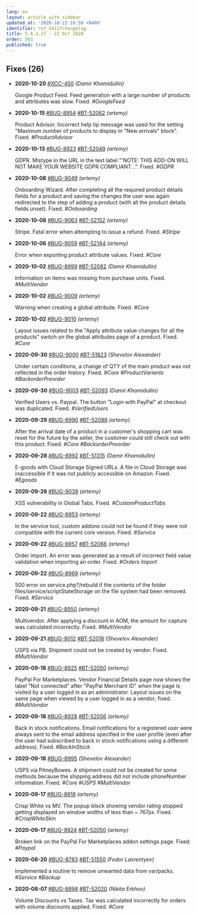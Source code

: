 ```yaml
---
lang: en
layout: article_with_sidebar
updated_at: '2020-10-22 16:50 +0400'
identifier: ref_54117changelog
title: 5.4.1.17 - 22 Oct 2020
order: 563
published: true
---
```

## Fixes (26)
* **2020-10-20** [#XCC-450](https://sellerlabs.atlassian.net/browse/XCC-450) _(Damir Khamidullin)_

  Google Product Feed. Feed generation with a large number of products and attributes was slow. Fixed.  _#GoogleFeed_

* **2020-10-15** [#BUG-8954](https://xcn.myjetbrains.com/youtrack/issue/BUG-8954) [#BT-52062](https://bt.x-cart.com/view.php?id=52062) _(artemy)_

  Product Advisor. Incorrect help tip message was used for the setting "Maximum number of products to display in "New arrivals" block". Fixed. _#ProductAdvisor_

* **2020-10-13** [#BUG-8923](https://xcn.myjetbrains.com/youtrack/issue/BUG-8923) [#BT-52049](https://bt.x-cart.com/view.php?id=52049) _(artemy)_

  GDPR. Mistype in the URL in the text label "'NOTE: THIS ADD-ON WILL NOT MAKE YOUR WEBSITE GDPR COMPLIANT...". Fixed. _#GDPR_

* **2020-10-08** [#BUG-9049](https://xcn.myjetbrains.com/youtrack/issue/BUG-9049) _(artemy)_

  Onboarding Wizard. After completing all the required product details fields for a product and saving the changes the user was again redirected to the step of adding a product (with all the product details fields unset). Fixed. _#Onboarding_

* **2020-10-08** [#BUG-9063](https://xcn.myjetbrains.com/youtrack/issue/BUG-9063) [#BT-52152](https://bt.x-cart.com/view.php?id=52152) _(artemy)_

  Stripe. Fatal error when attempting to issue a refund. Fixed. _#Stripe_

* **2020-10-06** [#BUG-9059](https://xcn.myjetbrains.com/youtrack/issue/BUG-9059) [#BT-52144](https://bt.x-cart.com/view.php?id=52144) _(artemy)_

  Error when exporting product attribute values. Fixed. _#Core_

* **2020-10-02** [#BUG-8999](https://xcn.myjetbrains.com/youtrack/issue/BUG-8999) [#BT-52082](https://bt.x-cart.com/view.php?id=52082) _(Damir Khamidullin)_

  Information on items was missing from purchase units. Fixed. _#MultiVendor_

* **2020-10-02** [#BUG-9009](https://xcn.myjetbrains.com/youtrack/issue/BUG-9009) _(artemy)_

  Warning when creating a global attribute. Fixed. _#Core_

* **2020-10-02** [#BUG-9010](https://xcn.myjetbrains.com/youtrack/issue/BUG-9010) _(artemy)_

  Layout issues related to the "Apply attribute value changes for all the products" switch on the global attributes page of a product. Fixed. _#Core_

* **2020-09-30** [#BUG-9000](https://xcn.myjetbrains.com/youtrack/issue/BUG-9000) [#BT-51823](https://bt.x-cart.com/view.php?id=51823) _(Shevelov Alexander)_

  Under certain conditions, a change of QTY of the main product was not reflected in the order history. Fixed. _#Core #ProductVariants #BackorderPreorder_

* **2020-09-30** [#BUG-9003](https://xcn.myjetbrains.com/youtrack/issue/BUG-9003) [#BT-52093](https://bt.x-cart.com/view.php?id=52093) _(Damir Khamidullin)_

  Verified Users vs. Paypal. The button "Login with PayPal" at checkout was duplicated. Fixed. _#VerifiedUsers_

* **2020-09-29** [#BUG-8990](https://xcn.myjetbrains.com/youtrack/issue/BUG-8990) [#BT-52088](https://bt.x-cart.com/view.php?id=52088) _(artemy)_

  After the arrival date of a product in a customer's shopping cart was reset for the future by the seller, the customer could still check out with this product. Fixed. _#Core #BackorderPreorder_

* **2020-09-28** [#BUG-8992](https://xcn.myjetbrains.com/youtrack/issue/BUG-8992) [#BT-51315](https://bt.x-cart.com/view.php?id=51315) _(Damir Khamidullin)_

  E-goods with Cloud Storage Signed URLs. A file in Cloud Storage was inaccessible if it was not publicly accessible on Amazon. Fixed. _#Egoods_

* **2020-09-28** [#BUG-9039](https://xcn.myjetbrains.com/youtrack/issue/BUG-9039) _(artemy)_

  XSS vulnerability in Global Tabs. Fixed. _#CustomProductTabs_

* **2020-09-22** [#BUG-8953](https://xcn.myjetbrains.com/youtrack/issue/BUG-8953) _(artemy)_

  In the service tool, custom addons could not be found if they were not compatible with the current core version. Fixed. _#Service_

* **2020-09-22** [#BUG-8957](https://xcn.myjetbrains.com/youtrack/issue/BUG-8957) [#BT-52066](https://bt.x-cart.com/view.php?id=52066) _(artemy)_

  Order import. An error was generated as a result of incorrect field value validation when importing an order. Fixed. _#Orders Import_

* **2020-09-22** [#BUG-8969](https://xcn.myjetbrains.com/youtrack/issue/BUG-8969) _(artemy)_

  500 error on service.php?/rebuild if the contents of the folder files/service/scriptStateStorage on the file system had been removed. Fixed. _#Service_

* **2020-09-21** [#BUG-8950](https://xcn.myjetbrains.com/youtrack/issue/BUG-8950) _(artemy)_

  Multivendor. After applying a discount in AOM, the amount for capture was calculated incorrectly. Fixed. _#MultiVendor_

* **2020-09-21** [#BUG-9012](https://xcn.myjetbrains.com/youtrack/issue/BUG-9012) [#BT-52018](https://bt.x-cart.com/view.php?id=52018) _(Shevelov Alexander)_

  USPS via PB. Shipment could not be created by vendor. Fixed. _#MultiVendor_

* **2020-09-18** [#BUG-8925](https://xcn.myjetbrains.com/youtrack/issue/BUG-8925) [#BT-52050](https://bt.x-cart.com/view.php?id=52050) _(artemy)_

  PayPal For Marketplaces. Vendor Financial Details page now shows the label "Not connected" after "PayPal Merchant ID" when the page is visited by a user logged in as an administrator. Layout issues on the same page when viewed by a user logged in as a vendor; fixed. _#MultiVendor_

* **2020-09-18** [#BUG-8928](https://xcn.myjetbrains.com/youtrack/issue/BUG-8928) [#BT-52056](https://bt.x-cart.com/view.php?id=52056) _(artemy)_

  Back in stock notifications. Email notifications for a registered user were always sent to the email address specified in the user profile (even after the user had subscribed to back in stock notifications using a different address). Fixed. _#BackInStock_

* **2020-09-18** [#BUG-8995](https://xcn.myjetbrains.com/youtrack/issue/BUG-8995) _(Shevelov Alexander)_

  USPS via PitneyBowes. A shipment could not be created for some methods because the shipping address did not include phoneNumber information. Fixed. _#Core #USPS #MultiVendor_

* **2020-09-17** [#BUG-8916](https://xcn.myjetbrains.com/youtrack/issue/BUG-8916) _(artemy)_

  Crisp White vs MV. The popup block showing vendor rating stopped getting displayed on window widths of less than ~ 767px. Fixed. _#CrispWhiteSkin_

* **2020-09-17** [#BUG-8924](https://xcn.myjetbrains.com/youtrack/issue/BUG-8924) [#BT-52050](https://bt.x-cart.com/view.php?id=52050) _(artemy)_

  Broken link on the PayPal For Marketplaces addon settings page. Fixed. _#Paypal_

* **2020-08-20** [#BUG-8783](https://xcn.myjetbrains.com/youtrack/issue/BUG-8783) [#BT-51550](https://bt.x-cart.com/view.php?id=51550) _(Fedor Lavrentyev)_

  Implemented a routine to remove unwanted data from var/packs. _#Service #Backup_

* **2020-08-07** [#BUG-8898](https://xcn.myjetbrains.com/youtrack/issue/BUG-8898) [#BT-52020](https://bt.x-cart.com/view.php?id=52020) _(Nikita Erkhov)_

  Volume Discounts vs Taxes. Tax was calculated incorrectly for orders with volume discounts applied. Fixed. _#Core_



